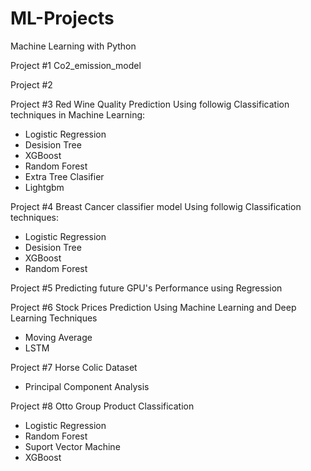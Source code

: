 # ML-Projects

Machine Learning with Python

Project #1 Co2_emission_model

Project #2

Project #3 Red Wine Quality Prediction Using followig Classification techniques in Machine Learning:
  - Logistic Regression
  - Desision Tree
  - XGBoost
  - Random Forest
  - Extra Tree Clasifier
  - Lightgbm

Project #4 Breast Cancer classifier model Using followig Classification techniques:
  - Logistic Regression
  - Desision Tree
  - XGBoost
  - Random Forest

Project #5 Predicting future GPU's Performance using Regression


Project #6 Stock Prices Prediction Using Machine Learning and Deep Learning Techniques
  - Moving Average
  - LSTM

Project #7 Horse Colic Dataset 
  - Principal Component Analysis

Project #8 Otto Group Product Classification
  - Logistic Regression
  - Random Forest
  - Suport Vector Machine
  - XGBoost
